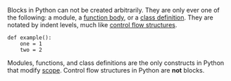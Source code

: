 Blocks in Python can not be created arbitrarily. They are only ever one of the
following: a module, a [function body](#functions), or a [class definition](#class_declaration).
They are notated by indent levels, much like [control flow structures](#control_flow).

    def example():
        one = 1
        two = 2

Modules, functions, and class definitions are the only constructs in Python
that modify [scope](#scope). Control flow structures in Python are **not** blocks.
